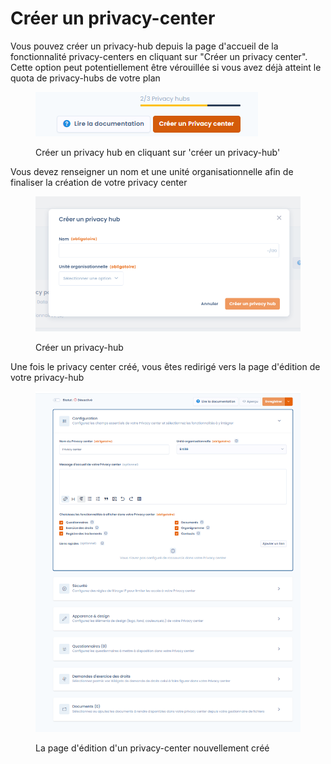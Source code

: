 # Créer un privacy-center

Vous pouvez créer un privacy-hub depuis la page d'accueil de la fonctionnalité privacy-centers en cliquant sur "Créer un privacy center". Cette option peut potentiellement être vérouillée si vous avez déjà atteint le quota de privacy-hubs de votre plan

<figure><img src="../../.gitbook/assets/create hub.png" alt=""><figcaption><p>Créer un privacy hub en cliquant sur 'créer un privacy-hub' </p></figcaption></figure>

Vous devez renseigner un nom et une unité organisationnelle afin de finaliser la création de votre privacy center

<figure><img src="../../.gitbook/assets/image (303).png" alt=""><figcaption><p>Créer un privacy-hub</p></figcaption></figure>

Une fois le privacy center créé, vous êtes redirigé vers la page d'édition de votre privacy-hub

<figure><img src="../../.gitbook/assets/edit privacy center.png" alt=""><figcaption><p>La page d'édition d'un privacy-center nouvellement créé</p></figcaption></figure>
